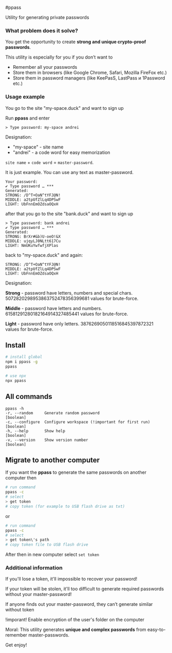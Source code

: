 #ppass

Utility for generating private passwords

### What problem does it solve?
You get the opportunity to create **strong and unique crypto-proof passwords**.

This utility is especially for you if you don’t want to
- Remember all your passwords
- Store them in browsers (like Google Chrome, Safari, Mozilla FireFox etc.)
- Store them in password managers (like KeePasS, LastPass и 1Password etc.)

### Usage example
You go to the site "my-space.duck" and want to sign up

Run **ppass** and enter
```text
> Type password: my-space andrei
```
Designation:
- "my-space" - site name
- "andrei" - a code word for easy memorization

`site name` + `code word` = `master-password`.

It is just example.
You can use any text as master-password.

```text
Your password:
✔ Type password … ***
Generated:
STRONG: /D^T+OaN^tYFJ@N!
MIDDLE: a2tpUfZlLq4DPSwF
LIGHT: UbFnnEmOZdsaOQxH
```

after that you go to the site "bank.duck" and want to sign up
```text
> Type password: bank andrei
✔ Type password … ***
Generated:
STRONG: BrXr#&b)U-oeO!&X
MIDDLE: ujqyLJ0NLtt617Cu
LIGHT: NmUKuYwfwfjXPlas
```

back to "my-space.duck" and again:
```text
STRONG: /D^T+OaN^tYFJ@N!
MIDDLE: a2tpUfZlLq4DPSwF
LIGHT: UbFnnEmOZdsaOQxH
```


Designation:

**Strong** - password have letters, numbers and special chars.
5072820298953863752478356399681 values for brute-force.

**Middle** - password have letters and numbers.
61581291280182164914327485441  values for brute-force.

**Light** - password have only letters.
3876269050118516845397872321 values for brute-force.

## Install
```bash
# install global
npm i ppass -g
ppass

# use npx
npx ppass
```

## All commands
```text
ppass -h
-r, --random     Generate random password                            [boolean]
-c, --configure  Configure workspace (!important for first run)      [boolean]
-h, --help       Show help                                           [boolean]
-v, --version    Show version number                                 [boolean]
```

## Migrate to another computer
If you want the **ppass** to generate the same passwords on another computer then
```bash
# run command
ppass -c
# select
> get token
# copy token (for example to USB flash drive as txt)
```
or
```bash
# run command
ppass -c
# select
> get token\'s path
# copy token file to USB flash drive
```
After then in new computer select `set token`

### Additional information

If you'll lose a token, it'll impossible to recover your password!

If your token will be stolen, it'll too difficult to generate required passwords without your master-password!

If anyone finds out your master-password, they can’t generate similar without token


!imporant! Enable encryption of the user's folder on the computer

Moral:
This utility generates **unique and complex passwords** from easy-to-remember master-passwords.

Get enjoy!

